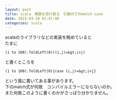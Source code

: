 ```yaml
---
layout: post
title: scala　関数を受け取る　引数内でのmatch case
date: 2015-03-20 01:47:08
categories: scala
---
```

<p>scalaのライブラリなどの実装を眺めていると<br>
たまに</p>

```
(1 to 100).foldLeft(0)((i,j)=&gt;i+j)
```

<p>と書くところを</p>

```
(1 to 100).foldLeft(0){case (i,j)=&gt;i+j}
```

<p>という風に書いてある事があります。<br>
下のmatch式が何故　コンパイルエラーにならないのか。<br>
また何故このように書くのかがさっぱり分かりません。</p>

